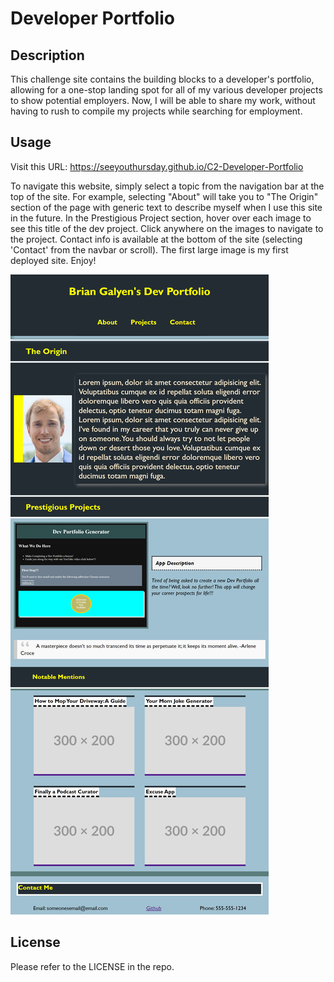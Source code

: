 # Developer Portfolio

## Description

This challenge site contains the building blocks to a developer's portfolio, allowing for a one-stop landing spot for all of my various developer projects to show potential employers. Now, I will be able to share my work, without having to rush to compile my projects while searching for employment.

## Usage

Visit this URL: <https://seeyouthursday.github.io/C2-Developer-Portfolio>

To navigate this website, simply select a topic from the navigation bar at the top of the site. For example, selecting "About" will take you to "The Origin" section of the page with generic text to describe myself when I use this site in the future. In the Prestigious Project section, hover over each image to see this title of the dev project. Click anywhere on the images to navigate to the project. Contact info is available at the bottom of the site (selecting 'Contact' from the navbar or scroll). The first large image is my first deployed site. Enjoy!

![Developer Portfolio screenshot](<./assets/images/127.0.0.1_5500_index.html%20(1).png>)

## License

Please refer to the LICENSE in the repo.
